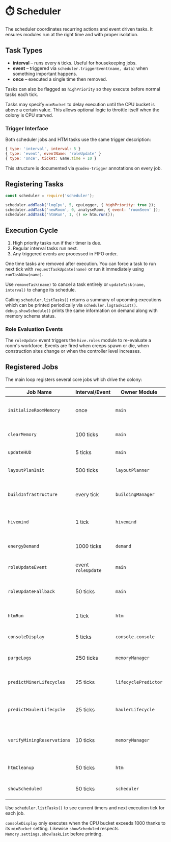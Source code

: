 # ⏱️ Scheduler

The scheduler coordinates recurring actions and event driven tasks. It ensures modules run at the right time and with proper isolation.

## Task Types

- **interval** – runs every `N` ticks. Useful for housekeeping jobs.
- **event** – triggered via `scheduler.triggerEvent(name, data)` when something important happens.
- **once** – executed a single time then removed.

Tasks can also be flagged as `highPriority` so they execute before normal tasks each tick.

Tasks may specify `minBucket` to delay execution until the CPU bucket is above a certain value. This allows optional logic to throttle itself when the colony is CPU starved.

### Trigger Interface

Both scheduler jobs and HTM tasks use the same trigger description:

```javascript
{ type: 'interval', interval: 5 }
{ type: 'event', eventName: 'roleUpdate' }
{ type: 'once', tickAt: Game.time + 10 }
```

This structure is documented via `@codex-trigger` annotations on every job.

## Registering Tasks

```javascript
const scheduler = require('scheduler');

scheduler.addTask('logCpu', 5, cpuLogger, { highPriority: true });
scheduler.addTask('newRoom', 0, analyseRoom, { event: 'roomSeen' });
scheduler.addTask('htmRun', 1, () => htm.run());
```

## Execution Cycle

1. High priority tasks run if their timer is due.
2. Regular interval tasks run next.
3. Any triggered events are processed in FIFO order.

One time tasks are removed after execution. You can force a task to run next tick with `requestTaskUpdate(name)` or run it immediately using `runTaskNow(name)`.

Use `removeTask(name)` to cancel a task entirely or `updateTask(name, interval)` to change its schedule.

Calling `scheduler.listTasks()` returns a summary of upcoming executions which can be printed periodically via `scheduler.logTaskList()`.
`debug.showSchedule()` prints the same information on demand along with memory schema status.

### Role Evaluation Events

The `roleUpdate` event triggers the `hive.roles` module to re-evaluate a room's
workforce. Events are fired when creeps spawn or die, when construction sites
change or when the controller level increases.

## Registered Jobs

The main loop registers several core jobs which drive the colony:

| Job Name             | Interval/Event | Owner Module        | Description |
|----------------------|----------------|--------------------|-------------|
| `initializeRoomMemory` | once          | `main`             | Prepares room and hive memory on tick 0. |
| `clearMemory`        | 100 ticks      | `main`             | Removes dead creep memory. |
| `updateHUD`          | 5 ticks        | `main`             | Draws HUD visuals. |
| `layoutPlanInit`     | 500 ticks      | `layoutPlanner`    | Initialize base layout stamps. |
| `buildInfrastructure`| every tick     | `buildingManager`  | Places construction sites when needed. |
| `hivemind`           | 1 tick         | `hivemind`         | Evaluates strategy and queues HTM tasks. |
| `energyDemand`       | 1000 ticks     | `demand`           | Updates delivery stats. |
| `roleUpdateEvent`    | event `roleUpdate` | `main`        | Triggers role evaluation on spawn/death. |
| `roleUpdateFallback` | 50 ticks       | `main`             | Periodic role evaluation when bucket high. |
| `htmRun`             | 1 tick         | `htm`              | Processes HTM task queues. |
| `consoleDisplay`     | 5 ticks        | `console.console`  | Prints stats and logs to console. |
| `purgeLogs`          | 250 ticks      | `memoryManager`    | Clears aggregated log counts. |
| `predictMinerLifecycles` | 25 ticks | `lifecyclePredictor` | Queues miner replacements before death. |
| `predictHaulerLifecycle` | 25 ticks | `haulerLifecycle` | Queues hauler replacements before death. |
| `verifyMiningReservations` | 10 ticks | `memoryManager`    | Frees reserved mining spots from dead creeps. |
| `htmCleanup`         | 50 ticks       | `htm`              | Removes memory for dead creeps. |
| `showScheduled`      | 50 ticks       | `scheduler`        | Optional debug output of task list. |

Use `scheduler.listTasks()` to see current timers and next execution tick for each job.

`consoleDisplay` only executes when the CPU bucket exceeds 1000 thanks to its `minBucket` setting. Likewise `showScheduled` respects `Memory.settings.showTaskList` before printing.


